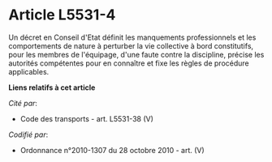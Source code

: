 # Article L5531-4

Un décret en Conseil d'Etat définit les manquements professionnels et les comportements de nature à perturber la vie
collective à bord constitutifs, pour les membres de l'équipage, d'une faute contre la discipline, précise les autorités
compétentes pour en connaître et fixe les règles de procédure applicables.

**Liens relatifs à cet article**

_Cité par_:

  - Code des transports - art. L5531-38 (V)

_Codifié par_:

  - Ordonnance n°2010-1307 du 28 octobre 2010 - art. (V)
